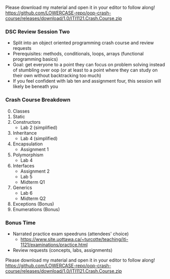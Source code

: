 Please download my material and open it in your editor to follow along!
https://github.com/LOWERCASE-repo/oop-crash-course/releases/download/1.0/ITI1121.Crash.Course.zip

### DSC Review Session Two
- Split into an object oriented programming crash course and review requests
- Prerequisites: methods, conditionals, loops, arrays (functional programming basics)
- Goal: get everyone to a point they can focus on problem solving instead of stumbling over oop (or at least to a point where they can study on their own without backtracking too much)
- If you feel confident with lab ten and assignment four, this session will likely be beneath you

### Crash Course Breakdown
0. Classes
1. Static
2. Constructors
	- Lab 2 (simplified)
3. Inheritance
	- Lab 4 (simplified)
4. Encapsulation
	- Assignment 1
5. Polymorphism
	- Lab 4
6. Interfaces
	- Assignment 2
	- Lab 5
	- Midterm Q1
7. Generics
	- Lab 6
	- Midterm Q2
8. Exceptions (Bonus)
9. Enumerations (Bonus)

### Bonus Time
- Narrated practice exam speedruns (attendees' choice)
	- https://www.site.uottawa.ca/~turcotte/teaching/iti-1121/examinations/practice.html
- Review requests (concepts, labs, assignments)

Please download my material and open it in your editor to follow along!
https://github.com/LOWERCASE-repo/oop-crash-course/releases/download/1.0/ITI1121.Crash.Course.zip
